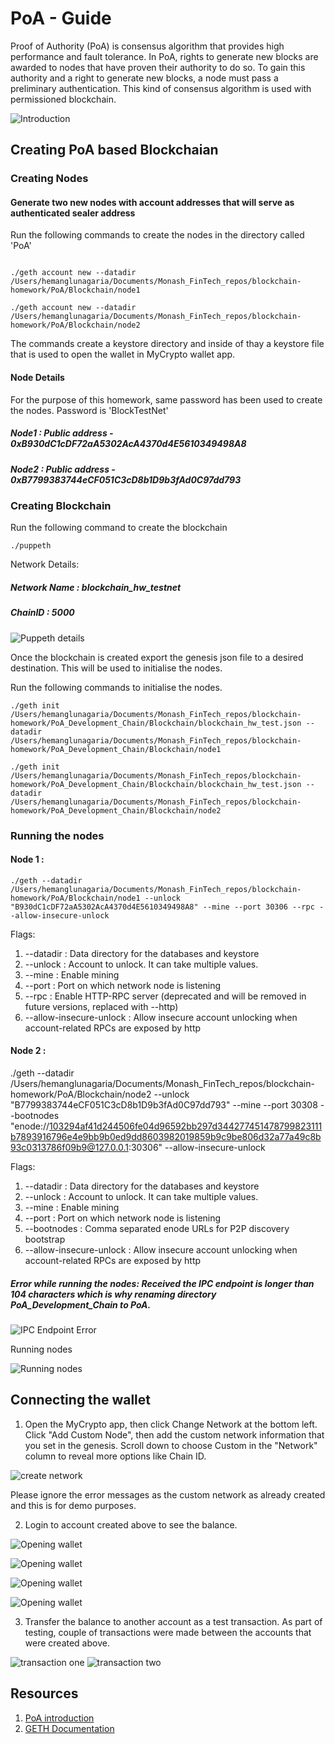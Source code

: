 # PoA - Guide

Proof of Authority (PoA) is consensus algorithm that provides high performance and fault tolerance. In PoA, rights to generate new blocks are awarded to nodes that have proven their authority to do so. To gain this authority and a right to generate new blocks, a node must pass a preliminary authentication. This kind of consensus algorithm is used with permissioned blockchain.

![Introduction](Images/introduction.jpeg)

## Creating PoA based Blockchaian

### Creating Nodes

#### Generate two new nodes with account addresses that will serve as authenticated sealer address

Run the following commands to create the nodes in the directory called 'PoA'

```

./geth account new --datadir /Users/hemanglunagaria/Documents/Monash_FinTech_repos/blockchain-homework/PoA/Blockchain/node1

./geth account new --datadir /Users/hemanglunagaria/Documents/Monash_FinTech_repos/blockchain-homework/PoA/Blockchain/node2

```

The commands create a keystore directory and inside of thay a keystore file that is used to open the wallet in MyCrypto wallet app.

#### Node Details

For the purpose of this homework, same password has been used to create the nodes. Password is 'BlockTestNet'

##### <b>Node1 : Public address - 0xB930dC1cDF72aA5302AcA4370d4E5610349498A8</b>
##### <b>Node2 : Public address - 0xB7799383744eCF051C3cD8b1D9b3fAd0C97dd793</b>

### Creating Blockchain

Run the following command to create the blockchain

```
./puppeth
```

Network Details:

##### <b>Network Name :  blockchain_hw_testnet</b>
##### <b>ChainID : 5000</b>

![Puppeth details](Screenshots/Puppeth_Setup.png)

Once the blockchain is created export the genesis json file to a desired destination.  This will be used to initialise the nodes.

Run the following commands to initialise the nodes.

```
./geth init /Users/hemanglunagaria/Documents/Monash_FinTech_repos/blockchain-homework/PoA_Development_Chain/Blockchain/blockchain_hw_test.json --datadir /Users/hemanglunagaria/Documents/Monash_FinTech_repos/blockchain-homework/PoA_Development_Chain/Blockchain/node1

./geth init /Users/hemanglunagaria/Documents/Monash_FinTech_repos/blockchain-homework/PoA_Development_Chain/Blockchain/blockchain_hw_test.json --datadir /Users/hemanglunagaria/Documents/Monash_FinTech_repos/blockchain-homework/PoA_Development_Chain/Blockchain/node2
```

### Running the nodes

#### Node 1 : 

```
./geth --datadir /Users/hemanglunagaria/Documents/Monash_FinTech_repos/blockchain-homework/PoA/Blockchain/node1 --unlock "B930dC1cDF72aA5302AcA4370d4E5610349498A8" --mine --port 30306 --rpc --allow-insecure-unlock
```

Flags:

1. --datadir : Data directory for the databases and keystore
2. --unlock : Account to unlock. It can take multiple values.
3. --mine : Enable mining
4. --port :  Port on which network node is listening
5. --rpc : Enable HTTP-RPC server (deprecated and will be removed in future versions, replaced with --http)
6. --allow-insecure-unlock : Allow insecure account unlocking when account-related RPCs are exposed by http

#### Node 2 :

./geth --datadir /Users/hemanglunagaria/Documents/Monash_FinTech_repos/blockchain-homework/PoA/Blockchain/node2  --unlock "B7799383744eCF051C3cD8b1D9b3fAd0C97dd793" --mine --port 30308 --bootnodes "enode://103294af41d244506fe04d96592bb297d344277451478799823111b7893916796e4e9bb9b0ed9dd8603982019859b9c9be806d32a77a49c8b93c0313786f09b9@127.0.0.1:30306" --allow-insecure-unlock

Flags:

1. --datadir : Data directory for the databases and keystore
2. --unlock : Account to unlock. It can take multiple values.
3. --mine : Enable mining
4. --port :  Port on which network node is listening
5. --bootnodes : Comma separated enode URLs for P2P discovery bootstrap
6. --allow-insecure-unlock : Allow insecure account unlocking when account-related RPCs are exposed by http

##### Error while running  the nodes: Received the IPC endpoint is longer than 104 characters which is why renaming directory PoA_Development_Chain to PoA.

![IPC Endpoint Error](Screenshots/name_length_error.png)

Running nodes

![Running nodes](Screenshots/Running_nodes.png)

## Connecting the wallet

1. Open the MyCrypto app, then click Change Network at the bottom left. Click "Add Custom Node", then add the custom network information that you set in the genesis. Scroll down to choose Custom in the "Network" column to reveal more options like Chain ID. 

![create network](Screenshots/Custom_network_node_creation.png)

Please ignore the error messages as the custom network as already created and this is for demo purposes.

2. Login to account created above to see the balance.

![Opening wallet](Screenshots/opening_wallet_1.png)

![Opening wallet](Screenshots/opening_wallet_2.png)

![Opening wallet](Screenshots/opening_wallet_3.png)

![Opening wallet](Screenshots/opening_wallet_4.png)

3. Transfer the balance to another account as a test transaction. As part of testing, couple of transactions were made between the accounts that were created above.

![transaction one](Screenshots/Transaction_1.png)
![transaction two](Screenshots/Transaction_2.png)

## Resources

1. [PoA introduction](https://apla.readthedocs.io/en/latest/concepts/consensus.html)
2. [GETH Documentation](https://geth.ethereum.org/docs/interface/command-line-options)